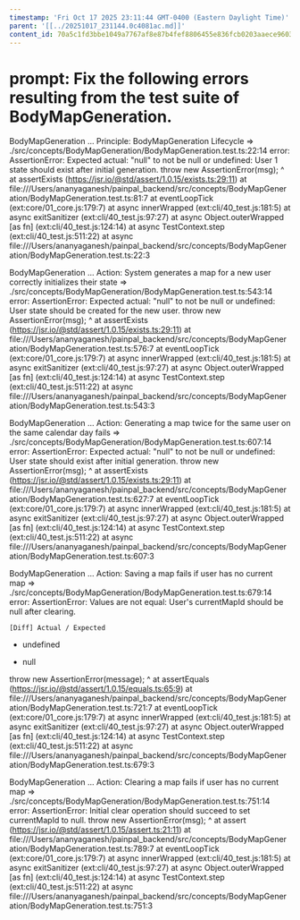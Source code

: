 ```yaml
---
timestamp: 'Fri Oct 17 2025 23:11:44 GMT-0400 (Eastern Daylight Time)'
parent: '[[../20251017_231144.0c4081ac.md]]'
content_id: 70a5c1fd3bbe1049a7767af8e87b4fef8806455e836fcb0203aaece960334890
---
```


# prompt: Fix the following errors resulting from the test suite of BodyMapGeneration.

BodyMapGeneration ... Principle: BodyMapGeneration Lifecycle => ./src/concepts/BodyMapGeneration/BodyMapGeneration.test.ts:22:14
error: AssertionError: Expected actual: "null" to not be null or undefined: User 1 state should exist after initial generation.
throw new AssertionError(msg);
^
at assertExists (https://jsr.io/@std/assert/1.0.15/exists.ts:29:11)
at file:///Users/ananyaganesh/painpal\_backend/src/concepts/BodyMapGeneration/BodyMapGeneration.test.ts:81:7
at eventLoopTick (ext:core/01\_core.js:179:7)
at async innerWrapped (ext:cli/40\_test.js:181:5)
at async exitSanitizer (ext:cli/40\_test.js:97:27)
at async Object.outerWrapped \[as fn] (ext:cli/40\_test.js:124:14)
at async TestContext.step (ext:cli/40\_test.js:511:22)
at async file:///Users/ananyaganesh/painpal\_backend/src/concepts/BodyMapGeneration/BodyMapGeneration.test.ts:22:3

BodyMapGeneration ... Action: System generates a map for a new user correctly initializes their state => ./src/concepts/BodyMapGeneration/BodyMapGeneration.test.ts:543:14
error: AssertionError: Expected actual: "null" to not be null or undefined: User state should be created for the new user.
throw new AssertionError(msg);
^
at assertExists (https://jsr.io/@std/assert/1.0.15/exists.ts:29:11)
at file:///Users/ananyaganesh/painpal\_backend/src/concepts/BodyMapGeneration/BodyMapGeneration.test.ts:576:7
at eventLoopTick (ext:core/01\_core.js:179:7)
at async innerWrapped (ext:cli/40\_test.js:181:5)
at async exitSanitizer (ext:cli/40\_test.js:97:27)
at async Object.outerWrapped \[as fn] (ext:cli/40\_test.js:124:14)
at async TestContext.step (ext:cli/40\_test.js:511:22)
at async file:///Users/ananyaganesh/painpal\_backend/src/concepts/BodyMapGeneration/BodyMapGeneration.test.ts:543:3

BodyMapGeneration ... Action: Generating a map twice for the same user on the same calendar day fails => ./src/concepts/BodyMapGeneration/BodyMapGeneration.test.ts:607:14
error: AssertionError: Expected actual: "null" to not be null or undefined: User state should exist after initial generation.
throw new AssertionError(msg);
^
at assertExists (https://jsr.io/@std/assert/1.0.15/exists.ts:29:11)
at file:///Users/ananyaganesh/painpal\_backend/src/concepts/BodyMapGeneration/BodyMapGeneration.test.ts:627:7
at eventLoopTick (ext:core/01\_core.js:179:7)
at async innerWrapped (ext:cli/40\_test.js:181:5)
at async exitSanitizer (ext:cli/40\_test.js:97:27)
at async Object.outerWrapped \[as fn] (ext:cli/40\_test.js:124:14)
at async TestContext.step (ext:cli/40\_test.js:511:22)
at async file:///Users/ananyaganesh/painpal\_backend/src/concepts/BodyMapGeneration/BodyMapGeneration.test.ts:607:3

BodyMapGeneration ... Action: Saving a map fails if user has no current map => ./src/concepts/BodyMapGeneration/BodyMapGeneration.test.ts:679:14
error: AssertionError: Values are not equal: User's currentMapId should be null after clearing.

```
[Diff] Actual / Expected
```

* undefined

- null

throw new AssertionError(message);
^
at assertEquals (https://jsr.io/@std/assert/1.0.15/equals.ts:65:9)
at file:///Users/ananyaganesh/painpal\_backend/src/concepts/BodyMapGeneration/BodyMapGeneration.test.ts:721:7
at eventLoopTick (ext:core/01\_core.js:179:7)
at async innerWrapped (ext:cli/40\_test.js:181:5)
at async exitSanitizer (ext:cli/40\_test.js:97:27)
at async Object.outerWrapped \[as fn] (ext:cli/40\_test.js:124:14)
at async TestContext.step (ext:cli/40\_test.js:511:22)
at async file:///Users/ananyaganesh/painpal\_backend/src/concepts/BodyMapGeneration/BodyMapGeneration.test.ts:679:3

BodyMapGeneration ... Action: Clearing a map fails if user has no current map => ./src/concepts/BodyMapGeneration/BodyMapGeneration.test.ts:751:14
error: AssertionError: Initial clear operation should succeed to set currentMapId to null.
throw new AssertionError(msg);
^
at assert (https://jsr.io/@std/assert/1.0.15/assert.ts:21:11)
at file:///Users/ananyaganesh/painpal\_backend/src/concepts/BodyMapGeneration/BodyMapGeneration.test.ts:789:7
at eventLoopTick (ext:core/01\_core.js:179:7)
at async innerWrapped (ext:cli/40\_test.js:181:5)
at async exitSanitizer (ext:cli/40\_test.js:97:27)
at async Object.outerWrapped \[as fn] (ext:cli/40\_test.js:124:14)
at async TestContext.step (ext:cli/40\_test.js:511:22)
at async file:///Users/ananyaganesh/painpal\_backend/src/concepts/BodyMapGeneration/BodyMapGeneration.test.ts:751:3

